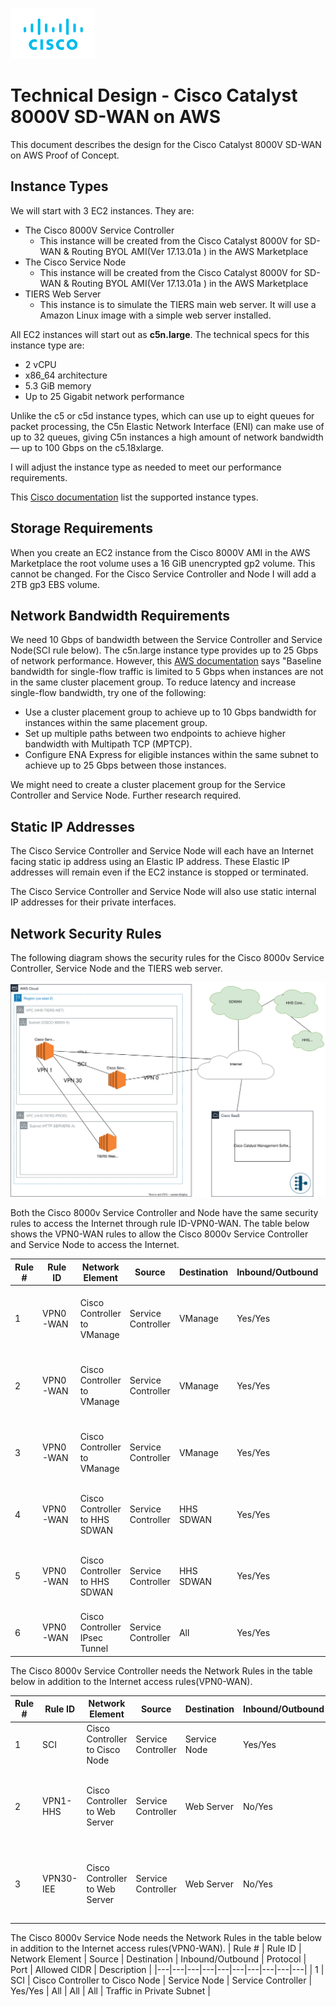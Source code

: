 ![Cisco Logo](images/cisco.png)
# Technical Design - Cisco Catalyst 8000V SD-WAN on AWS 

This document describes the design for the Cisco Catalyst 8000V SD-WAN on AWS Proof of Concept.  



## Instance Types

We will start with 3 EC2 instances.  They are:
- The Cisco 8000V Service Controller
    - This instance will be created from the Cisco Catalyst 8000V for SD-WAN & Routing BYOL AMI(Ver 17.13.01a ) in the AWS Marketplace
- The Cisco Service Node 
    - This instance will be created from the Cisco Catalyst 8000V for SD-WAN & Routing BYOL AMI(Ver 17.13.01a ) in the AWS Marketplace
- TIERS Web Server
    - This instance is to simulate the TIERS main web server.  It will use a Amazon Linux image with a simple web server installed. 


All EC2 instances will start out as **c5n.large**. The technical specs for this instance type are:
- 2 vCPU
- x86_64 architecture
- 5.3 GiB memory
- Up to 25 Gigabit network performance

Unlike the c5 or c5d instance types, which can use up to eight queues for packet processing, the C5n Elastic Network Interface (ENI) can make use of up to 32 queues, giving C5n instances a high amount of network bandwidth — up to 100 Gbps on the c5.18xlarge.

I will adjust the instance type as needed to meet our performance requirements.

This [Cisco documentation](https://www.cisco.com/c/en/us/td/docs/routers/C8000V/AWS/deploying-c8000v-on-amazon-web-services/deploy-c8000v-on-amazon-web-services.html#task_1084927)  list the supported instance types. 

## Storage Requirements

When you create an EC2 instance from the Cisco 8000V AMI in the AWS Marketplace the root volume uses a 16 GiB unencrypted gp2 volume.  This cannot be changed.  For the Cisco Service Controller and Node I will add a 2TB gp3 EBS volume.

## Network Bandwidth Requirements

We need 10 Gbps of bandwidth between the Service Controller and Service Node(SCI rule below).  The c5n.large instance type provides up to 25 Gbps of network performance.  However, this [AWS documentation](https://docs.aws.amazon.com/AWSEC2/latest/UserGuide/ec2-instance-network-bandwidth.html) says "Baseline bandwidth for single-flow traffic is limited to 5 Gbps when instances are not in the same cluster placement group. To reduce latency and increase single-flow bandwidth, try one of the following:
- Use a cluster placement group to achieve up to 10 Gbps bandwidth for instances within the same placement group.
- Set up multiple paths between two endpoints to achieve higher bandwidth with Multipath TCP (MPTCP).
- Configure ENA Express for eligible instances within the same subnet to achieve up to 25 Gbps between those instances.

We might need to create a cluster placement group for the Service Controller and Service Node.  Further research required.

## Static IP Addresses

The Cisco Service Controller and Service Node will each have an Internet facing static ip address using an Elastic IP address. These Elastic IP addresses will remain even if the EC2 instance is stopped or terminated.

The Cisco Service Controller and Service Node will also use static internal IP addresses for their private interfaces.  


## Network Security Rules

The following diagram shows the security rules for the Cisco 8000v Service Controller, Service Node and the TIERS web server.

![Firewall Rules](images/network-ec2-ports.svg)



Both the Cisco 8000v Service Controller and Node have the same security rules to access the Internet through rule ID-VPN0-WAN.  The table below shows the VPN0-WAN rules to allow the Cisco 8000v Service Controller and Service Node to access the Internet. 

| Rule #   | Rule ID   |  Network Element  |  Source |  Destination  | Inbound/Outbound | Protocol  |  Port  |  Allowed CIDR | Description  |
|---|---|---|---|---|---|---|---|---|---|
| 1 | VPN0-WAN | Cisco Controller to VManage   |  Service Controller |  VManage  |  Yes/Yes  |  SSH  |  22  | 52.160.32.70 52.240.57.109 52.240.57.161 52.249.198.50 20.185.181.82 13.83.131.89   | Traffic to from VManage for Operational Use  |
| 2 | VPN0-WAN | Cisco Controller to VManage   |  Service Controller |  VManage  |  Yes/Yes  |  TCP  |  830  | 52.160.32.70 52.240.57.109 52.240.57.161 52.249.198.50 20.185.181.82 13.83.131.89   | Traffic to from VManage for System use  |
| 3 | VPN0-WAN | Cisco Controller to VManage   |  Service Controller |  VManage  |  Yes/Yes  |  UDP  |  12346-12445  | 52.160.32.70 52.240.57.109 52.240.57.161 52.249.198.50 20.185.181.82 13.83.131.89   | Traffic to from VManage for System use   |
| 4 | VPN0-WAN | Cisco Controller to HHS SDWAN   |  Service Controller |  HHS SDWAN  |  Yes/Yes  |  SSH  |  22  | 147.80.59.0/24 147.80.194.0/25 160.42.54.0/24 168.32.73.0/24 168.32.140.0/26 | Traffic to from HHS SDWAN for Operational use |
| 5 | VPN0-WAN | Cisco Controller to HHS SDWAN   |  Service Controller |  HHS SDWAN  |  Yes/Yes  |  SNMP  |  161-162  | 168.32.73.0/24 147.80.59.0/24 | Traffic to from HHS SDWAN for Network management tools | 
| 6 | VPN0-WAN | Cisco Controller IPsec Tunnel   |  Service Controller |  All  |  Yes/Yes  |  UDP  |  12346-12445  | All | Traffic for IPSec | 



The Cisco 8000v Service Controller needs the Network Rules in the table below in addition to the Internet access rules(VPN0-WAN).

| Rule #  | Rule ID   |  Network Element  |  Source |  Destination  | Inbound/Outbound | Protocol  |  Port  |  Allowed CIDR | Description  |
|---|---|---|---|---|---|---|---|---|---|
| 1 | SCI  | Cisco Controller to Cisco Node   |  Service Controller |  Service Node  |  Yes/Yes  |  All  |  All  |  All  | Traffic in Private Subnet  |  
| 2 | VPN1-HHS  | Cisco Controller to Web Server   |  Service Controller |  Web Server |  No/Yes  |  HTTP  |  443  |  All  | Traffic will originate from Controller and Route to Web Server  |  
| 3 | VPN30-IEE  | Cisco Controller to Web Server   |  Service Controller |  Web Server |  No/Yes  |  HTTP  |  443  |  All  | Traffic will originate from Controller and Route to Web Server  |

The Cisco 8000v Service Node needs the Network Rules in the table below in addition to the Internet access rules(VPN0-WAN).
| Rule # | Rule ID   |  Network Element  |  Source |  Destination  | Inbound/Outbound | Protocol  |  Port  |  Allowed CIDR | Description  |
|---|---|---|---|---|---|---|---|---|---|
| 1 | SCI  | Cisco Controller to Cisco Node   |  Service Node |  Service Controller  |  Yes/Yes  |  All  |  All  |  All  | Traffic in Private Subnet  |  






